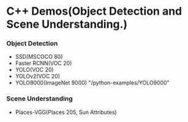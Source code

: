 # C++ Demos(Object Detection and Scene Understanding.)

### Object Detection

* SSD(MSCOCO 80)
* Faster RCNN(VOC 20)
* YOLO(VOC 20)
* YOLOv2(VOC 20)
* YOLO9000(ImageNet 9000) "/python-examples/YOLO9000"

### Scene Understanding

* Places-VGG(Places 205, Sun Attributes)
